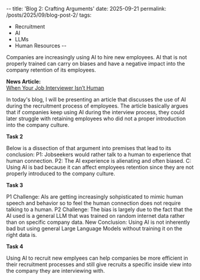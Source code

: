 --
title: 'Blog 2: Crafting Arguments'
date: 2025-09-21
permalink: /posts/2025/09/blog-post-2/
tags:
  - Recruitment
  - AI
  - LLMs
  - Human Resources
--

Companies are increasingly using AI to hire new employees. AI that is not properly trained can carry on biases and have a negative impact into the company retention of its employees.

**News Article:**  
[When Your Job Interviewer Isn’t Human](https://time.com/7306955/ai-job-interview-recruitment/)

In today's blog, I will be presenting an article that discusses the use of AI during the recruitment process of employees. The article basically argues that if companies keep using AI during the interview process, they could later struggle with retaining employees who did not a proper introduction into the company culture.

**Task 2**

Below is a dissection of that argument into premises that lead to its conclusion:
P1: Jobseekers would rather talk to a human to experience that human connection.
P2: The AI experience is alienating and often biased.
C: Using AI is bad because it can affect employees retention since they are not properly introduced to the company culture.

**Task 3**

P1 Challenge: AIs are getting increasingly sohpisticated to mimic human speech and behavior so to feel the human connection does not require talking to a human.
P2 Challenge: The bias is largely due to the fact that the AI used is a general LLM that was trained on random internet data rather than on specific company data.
New Conclusion: Using AI is not inherently bad but using general Large Language Models without training it on the right data is.

**Task 4**

Using AI to recruit new emplyees can help companies be more efficient in their recruitment processes and still give recruits a specific inside view into the company they are interviewing with.